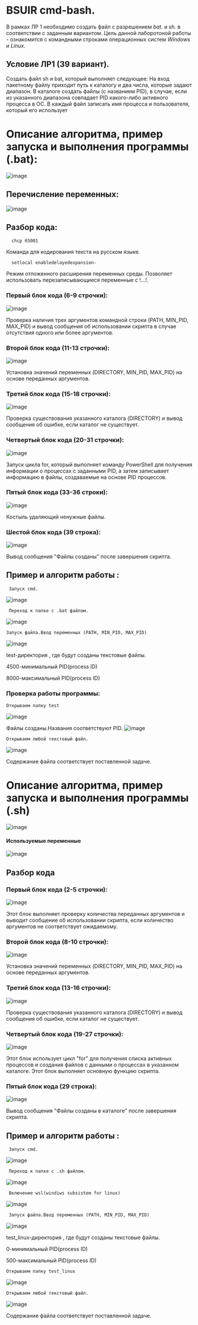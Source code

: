 # BSUIR cmd-bash.
В рамках ЛР 1 необходимо создать файл с разрешением *bat.* и *sh.* в соответствии с заданным вариантом.
Цель данной лаборотоной работы - ознакомится с командными строками операционных систем *Windows* и *Linux*.

## Условие ЛР1 (39 вариант).
Создать файл sh и bat, который выполняет следующее: 
На вход пакетному файлу приходит путь к каталогу и два числа, которые задают диапазон. В каталоге создать файлы (c названием PID), в случае, если из указанного диапазона совпадает PID какого-либо активного процесса в ОС. В каждый файл записать имя процесса и пользователя, который его использует

# Описание алгоритма, пример запуска и выполнения программы (.bat):
![image](https://github.com/Zubabubal/ads/blob/main/%D0%A1%D0%BD%D0%B8%D0%BC%D0%BE%D0%BA%20%D1%8D%D0%BA%D1%80%D0%B0%D0%BD%D0%B0%202023-10-22%20012844.png)

## Перечисление переменных:
![image](https://github.com/Zubabubal/ads/blob/main/%D0%A1%D0%BD%D0%B8%D0%BC%D0%BE%D0%BA%20%D1%8D%D0%BA%D1%80%D0%B0%D0%BD%D0%B0%202023-10-21%20141712.png)

## Разбор кода:
      chcp 65001 
Команда для кодирования текста на русском языке.

      setlocal enabledelayedexpansion-
Режим отложенного расширения переменных среды. Позволяет использовать перезаписывающиеся переменные с !...!.

### Первый блок кода (6-9 строчки):
![image](https://github.com/Zubabubal/ads/blob/main/%D0%A1%D0%BD%D0%B8%D0%BC%D0%BE%D0%BA%20%D1%8D%D0%BA%D1%80%D0%B0%D0%BD%D0%B0%202023-10-21%20142537.png)

Проверка наличия трех аргументов командной строки (PATH, MIN_PID, MAX_PID) и вывод сообщения об использовании скрипта в случае отсутствия одного или более аргументов.

### Второй блок кода (11-13 строчки):
![image](https://github.com/Zubabubal/ads/blob/main/%D0%A1%D0%BD%D0%B8%D0%BC%D0%BE%D0%BA%20%D1%8D%D0%BA%D1%80%D0%B0%D0%BD%D0%B0%202023-10-21%20142911.png)

Установка значений переменных (DIRECTORY, MIN_PID, MAX_PID) на основе переданных аргументов.

### Третий блок кода (15-18 строчки):
![image](https://github.com/Zubabubal/ads/blob/main/%D0%A1%D0%BD%D0%B8%D0%BC%D0%BE%D0%BA%20%D1%8D%D0%BA%D1%80%D0%B0%D0%BD%D0%B0%202023-10-21%20143133.png)

Проверка существования указанного каталога (DIRECTORY) и вывод сообщения об ошибке, если каталог не существует.

### Четвертый блок кода (20-31 строчки):
![image](https://github.com/Zubabubal/ads/blob/main/%D0%A1%D0%BD%D0%B8%D0%BC%D0%BE%D0%BA%20%D1%8D%D0%BA%D1%80%D0%B0%D0%BD%D0%B0%202023-10-21%20143459.png)

Запуск цикла for, который выполняет команду PowerShell для получения информации о процессах с заданными PID, а затем записывает информацию в файлы, создаваемые на основе PID процессов.

### Пятый блок кода (33-36 строки):
![image](https://github.com/Zubabubal/ads/blob/main/%D0%A1%D0%BD%D0%B8%D0%BC%D0%BE%D0%BA%20%D1%8D%D0%BA%D1%80%D0%B0%D0%BD%D0%B0%202023-10-22%20013306.png)

Костыль удаляющий ненужные файлы.

### Шестой блок кода (39 строка):

![image](https://github.com/Zubabubal/ads/blob/main/%D0%A1%D0%BD%D0%B8%D0%BC%D0%BE%D0%BA%20%D1%8D%D0%BA%D1%80%D0%B0%D0%BD%D0%B0%202023-10-21%20143836.png)

Вывод сообщения "Файлы созданы" после завершения скрипта.

## Пример и алгоритм работы :
     Запуск cmd.
![image](https://github.com/Zubabubal/ads/blob/main/%D0%A1%D0%BD%D0%B8%D0%BC%D0%BE%D0%BA%20%D1%8D%D0%BA%D1%80%D0%B0%D0%BD%D0%B0%202023-10-21%20145112.png)

     Переход к папке с .bat файлом.
![image](https://github.com/Zubabubal/ads/blob/main/%D0%A1%D0%BD%D0%B8%D0%BC%D0%BE%D0%BA%20%D1%8D%D0%BA%D1%80%D0%B0%D0%BD%D0%B0%202023-10-21%20145536.png)

    Запуск файла.Ввод переменных (PATH, MIN_PID, MAX_PID)
![image](https://github.com/Zubabubal/ads/blob/main/%D0%A1%D0%BD%D0%B8%D0%BC%D0%BE%D0%BA%20%D1%8D%D0%BA%D1%80%D0%B0%D0%BD%D0%B0%202023-10-21%20145904.png)

test-директория , где будут созданы текстовые файлы.

4500-минимальный PID(process ID)

8000-максимальный PID(process ID)

### Проверка работы программы:
    Открываем папку test
![image](https://github.com/Zubabubal/ads/blob/main/%D0%A1%D0%BD%D0%B8%D0%BC%D0%BE%D0%BA%20%D1%8D%D0%BA%D1%80%D0%B0%D0%BD%D0%B0%202023-10-21%20150458.png)

Файлы созданы.Названия соответствуют PID.
![image](https://github.com/Zubabubal/ads/blob/main/%D0%A1%D0%BD%D0%B8%D0%BC%D0%BE%D0%BA%20%D1%8D%D0%BA%D1%80%D0%B0%D0%BD%D0%B0%202023-10-21%20151029.png)

    Открываем любой текстовый файл.
![image](https://github.com/Zubabubal/ads/blob/main/%D0%A1%D0%BD%D0%B8%D0%BC%D0%BE%D0%BA%20%D1%8D%D0%BA%D1%80%D0%B0%D0%BD%D0%B0%202023-10-21%20151322.png)

Содержание файла соответствует поставленной задаче.

# Описание алгоритма, пример запуска и выполнения программы (.sh)

![image](https://github.com/Zubabubal/ads/blob/main/%D0%A1%D0%BD%D0%B8%D0%BC%D0%BE%D0%BA%20%D1%8D%D0%BA%D1%80%D0%B0%D0%BD%D0%B0%202023-10-22%20153725.png)

#### Используемые переменные

![image](https://github.com/Zubabubal/ads/blob/main/%D0%A1%D0%BD%D0%B8%D0%BC%D0%BE%D0%BA%20%D1%8D%D0%BA%D1%80%D0%B0%D0%BD%D0%B0%202023-10-22%20154121.png)

## Разбор кода

### Первый блок кода (2-5 строчки):

![image](https://github.com/Zubabubal/ads/blob/main/%D0%A1%D0%BD%D0%B8%D0%BC%D0%BE%D0%BA%20%D1%8D%D0%BA%D1%80%D0%B0%D0%BD%D0%B0%202023-10-22%20154511.png)

Этот блок выполняет проверку количества переданных аргументов и выводит сообщение об использовании скрипта, если количество аргументов не соответствует ожидаемому.

### Второй блок кода (8-10 строчки):

![image](https://github.com/Zubabubal/ads/blob/main/%D0%A1%D0%BD%D0%B8%D0%BC%D0%BE%D0%BA%20%D1%8D%D0%BA%D1%80%D0%B0%D0%BD%D0%B0%202023-10-22%20154751.png)

Установка значений переменных (DIRECTORY, MIN_PID, MAX_PID) на основе переданных аргументов.

### Третий блок кода (13-16 строчки):
![image](https://github.com/Zubabubal/ads/blob/main/%D0%A1%D0%BD%D0%B8%D0%BC%D0%BE%D0%BA%20%D1%8D%D0%BA%D1%80%D0%B0%D0%BD%D0%B0%202023-10-22%20154932.png)

Проверка существования указанного каталога (DIRECTORY) и вывод сообщения об ошибке, если каталог не существует.

### Четвертый блок кода (19-27 строчки):
![image](https://github.com/Zubabubal/ads/blob/main/%D0%A1%D0%BD%D0%B8%D0%BC%D0%BE%D0%BA%20%D1%8D%D0%BA%D1%80%D0%B0%D0%BD%D0%B0%202023-10-22%20155202.png)

Этот блок использует цикл "for" для получения списка активных процессов и создания файлов с данными о процессах в указанном каталоге. Этот блок выполняет основную функцию скрипта.

### Пятый блок кода (29 строка):

![image](https://github.com/Zubabubal/ads/blob/main/%D0%A1%D0%BD%D0%B8%D0%BC%D0%BE%D0%BA%20%D1%8D%D0%BA%D1%80%D0%B0%D0%BD%D0%B0%202023-10-22%20155327.png)

Вывод сообщения "Файлы созданы в каталоге" после завершения скрипта.

## Пример и алгоритм работы :
     Запуск cmd.
![image](https://github.com/Zubabubal/ads/blob/main/%D0%A1%D0%BD%D0%B8%D0%BC%D0%BE%D0%BA%20%D1%8D%D0%BA%D1%80%D0%B0%D0%BD%D0%B0%202023-10-21%20145112.png)

     Переход к папке с .sh файлом.
![image](https://github.com/Zubabubal/ads/blob/main/%D0%A1%D0%BD%D0%B8%D0%BC%D0%BE%D0%BA%20%D1%8D%D0%BA%D1%80%D0%B0%D0%BD%D0%B0%202023-10-21%20145536.png)

     Включение wsl(windiws subsistem for linux)
![image](https://github.com/Zubabubal/ads/blob/main/%D0%A1%D0%BD%D0%B8%D0%BC%D0%BE%D0%BA%20%D1%8D%D0%BA%D1%80%D0%B0%D0%BD%D0%B0%202023-10-22%20163445.png)

     Запуск файла.Ввод переменных (PATH, MIN_PID, MAX_PID)
![image](https://github.com/Zubabubal/ads/blob/main/%D0%A1%D0%BD%D0%B8%D0%BC%D0%BE%D0%BA%20%D1%8D%D0%BA%D1%80%D0%B0%D0%BD%D0%B0%202023-10-22%20163628.png)

test_linux-директория , где будут созданы текстовые файлы.

0-минимальный PID(process ID)

500-максимальный PID(process ID)    

    Открываем папку test_linux
![image](https://github.com/Zubabubal/ads/blob/main/%D0%A1%D0%BD%D0%B8%D0%BC%D0%BE%D0%BA%20%D1%8D%D0%BA%D1%80%D0%B0%D0%BD%D0%B0%202023-10-22%20163845.png)

    Открываем любой текстовый файл.
![image](https://github.com/Zubabubal/ads/blob/main/%D0%A1%D0%BD%D0%B8%D0%BC%D0%BE%D0%BA%20%D1%8D%D0%BA%D1%80%D0%B0%D0%BD%D0%B0%202023-10-22%20163944.png)

Содержание файла соответствует поставленной задаче.

